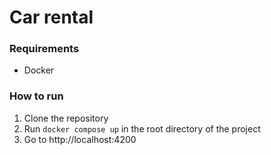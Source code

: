 # Car rental

### Requirements
- Docker


### How to run
1. Clone the repository
2. Run `docker compose up` in the root directory of the project
3. Go to http://localhost:4200
